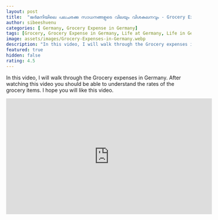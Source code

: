 ```yaml
---
layout: post
title:  "ജർമനിയിലെ പലചരക്കു സാധനങ്ങളുടെ വിലയും വിശകലനവും - Grocery Expenses in Germany"
author: sibeeshvenu
categories: [ Germany, Grocery Expense in Germany]
tags: [Grocery, Grocery Expense in Germany, Life at Germany, Life in Germany, Sibeesh Passion, Njan Oru Malayali, ഞാൻ ഒരു മലയാളി, Germaniyile Nalukal, Germany, Malayali in Germany, Indians in Germany, Keralite in Germany, Malayalees in Germany]
image: assets/images/Grocery-Expenses-in-Germany.webp
description: "In this video, I will walk through the Grocery expenses in Germany. After watching this video you should be able to understand the rates of the grocery items. I hope you will like this video."
featured: true
hidden: false
rating: 4.5
---
```


In this video, I will walk through the Grocery expenses in Germany. After watching this video you should be able to understand the rates of the grocery items. I hope you will like this video.

<iframe width="560" height="315" src="https://www.youtube.com/embed/PYVv7vdEG3M" frameborder="0" allow="accelerometer; autoplay; encrypted-media; gyroscope; picture-in-picture" allowfullscreen></iframe>
